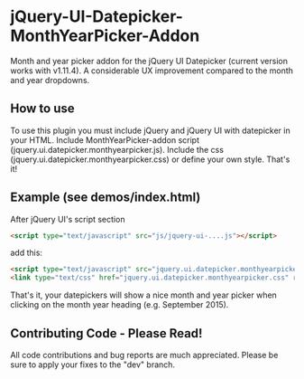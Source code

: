 # jQuery-UI-Datepicker-MonthYearPicker-Addon

Month and year picker addon for the jQuery UI Datepicker (current version works with v1.11.4). A considerable UX improvement compared to the month and year dropdowns.

## How to use

To use this plugin you must include jQuery and jQuery UI with datepicker in your HTML.
Include MonthYearPicker-addon script (jquery.ui.datepicker.monthyearpicker.js).
Include the css (jquery.ui.datepicker.monthyearpicker.css) or define your own style.
That's it!

## Example (see demos/index.html)

After jQuery UI's script section
```html
<script type="text/javascript" src="js/jquery-ui-....js"></script>
```
add this:
```html
<script type="text/javascript" src="jquery.ui.datepicker.monthyearpicker.js"></script>
<link type="text/css" href="jquery.ui.datepicker.monthyearpicker.css" rel="stylesheet">
```
That's it, your datepickers will show a nice month and year picker when clicking on the month year heading (e.g. September 2015).

## Contributing Code - Please Read!

All code contributions and bug reports are much appreciated. Please be sure to apply your fixes to the "dev" branch.
